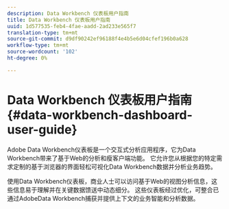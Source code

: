 ```yaml
---
description: Data Workbench 仪表板用户指南
title: Data Workbench 仪表板用户指南
uuid: 1d577535-feb4-4fae-aadd-2ad233e565f7
translation-type: tm+mt
source-git-commit: d9df90242ef96188f4e4b5e6d04cfef196b0a628
workflow-type: tm+mt
source-wordcount: '102'
ht-degree: 0%

---
```



# Data Workbench 仪表板用户指南{#data-workbench-dashboard-user-guide}

Adobe Data Workbench仪表板是一个交互式分析应用程序，它为Data Workbench带来了基于Web的分析和瘦客户端功能。 它允许您从根据您的特定需求定制的基于浏览器的界面轻松可视化Data Workbench数据并分析业务趋势。

使用Data Workbench仪表板，商业人士可以访问基于Web的视图分析信息，这些信息易于理解并在关键数据馈送中动态细分。 这些仪表板经过优化，可整合已通过AdobeData Workbench捕获并提供上下文的业务智能和分析数据。
